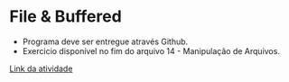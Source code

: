 # File & Buffered

- Programa deve ser entregue através Github.
- Exercicio disponível no fim do arquivo 14 - Manipulação de Arquivos.

[Link da atividade](https://classroom.google.com/c/NzQ5MjM1NTI2MjQ4/a/NzYzNTU4MzU1MjIx)
